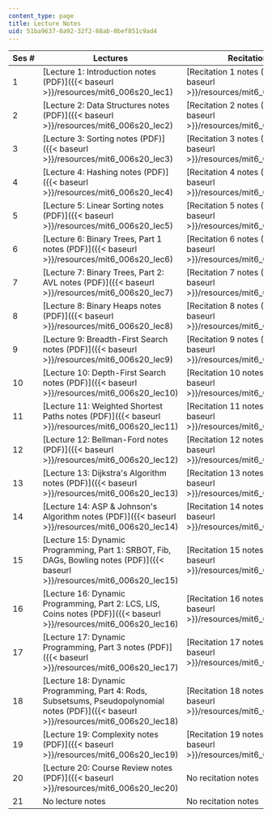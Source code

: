 ```yaml
---
content_type: page
title: Lecture Notes
uid: 51ba9637-0a92-32f2-88ab-0bef851c9ad4
---
```


| Ses # | Lectures | Recitations |
| --- | --- | --- |
| 1 | [Lecture 1: Introduction notes (PDF)]({{< baseurl >}}/resources/mit6_006s20_lec1) | [Recitation 1 notes (PDF)]({{< baseurl >}}/resources/mit6_006s20_r01) |
| 2 | [Lecture 2: Data Structures notes (PDF)]({{< baseurl >}}/resources/mit6_006s20_lec2) | [Recitation 2 notes (PDF)]({{< baseurl >}}/resources/mit6_006s20_r02) |
| 3 | [Lecture 3: Sorting notes (PDF)]({{< baseurl >}}/resources/mit6_006s20_lec3) | [Recitation 3 notes (PDF)]({{< baseurl >}}/resources/mit6_006s20_r03) |
| 4 | [Lecture 4: Hashing notes (PDF)]({{< baseurl >}}/resources/mit6_006s20_lec4) | [Recitation 4 notes (PDF)]({{< baseurl >}}/resources/mit6_006s20_r04) |
| 5 | [Lecture 5: Linear Sorting notes (PDF)]({{< baseurl >}}/resources/mit6_006s20_lec5) | [Recitation 5 notes (PDF)]({{< baseurl >}}/resources/mit6_006s20_r05) |
| 6 | [Lecture 6: Binary Trees, Part 1 notes (PDF)]({{< baseurl >}}/resources/mit6_006s20_lec6) | [Recitation 6 notes (PDF)]({{< baseurl >}}/resources/mit6_006s20_r06) |
| 7 | [Lecture 7: Binary Trees, Part 2: AVL notes (PDF)]({{< baseurl >}}/resources/mit6_006s20_lec7) | [Recitation 7 notes (PDF)]({{< baseurl >}}/resources/mit6_006s20_r07) |
| 8 | [Lecture 8: Binary Heaps notes (PDF)]({{< baseurl >}}/resources/mit6_006s20_lec8) | [Recitation 8 notes (PDF)]({{< baseurl >}}/resources/mit6_006s20_r08) |
| 9 | [Lecture 9: Breadth-First Search notes (PDF)]({{< baseurl >}}/resources/mit6_006s20_lec9) | [Recitation 9 notes (PDF)]({{< baseurl >}}/resources/mit6_006s20_r09) |
| 10 | [Lecture 10: Depth-First Search notes (PDF)]({{< baseurl >}}/resources/mit6_006s20_lec10) | [Recitation 10 notes (PDF)]({{< baseurl >}}/resources/mit6_006s20_r10) |
| 11 | [Lecture 11: Weighted Shortest Paths notes (PDF)]({{< baseurl >}}/resources/mit6_006s20_lec11) | [Recitation 11 notes (PDF)]({{< baseurl >}}/resources/mit6_006s20_r11) |
| 12 | [Lecture 12: Bellman-Ford notes (PDF)]({{< baseurl >}}/resources/mit6_006s20_lec12) | [Recitation 12 notes (PDF)]({{< baseurl >}}/resources/mit6_006s20_r12) |
| 13 | [Lecture 13: Dijkstra's Algorithm notes (PDF)]({{< baseurl >}}/resources/mit6_006s20_lec13) | [Recitation 13 notes (PDF)]({{< baseurl >}}/resources/mit6_006s20_r13) |
| 14 | [Lecture 14: ASP & Johnson's Algorithm notes (PDF)]({{< baseurl >}}/resources/mit6_006s20_lec14) | [Recitation 14 notes (PDF)]({{< baseurl >}}/resources/mit6_006s20_r14) |
| 15 | [Lecture 15: Dynamic Programming, Part 1: SRBOT, Fib, DAGs, Bowling notes (PDF)]({{< baseurl >}}/resources/mit6_006s20_lec15) | [Recitation 15 notes (PDF)]({{< baseurl >}}/resources/mit6_006s20_r15) |
| 16 | [Lecture 16: Dynamic Programming, Part 2: LCS, LIS, Coins notes (PDF)]({{< baseurl >}}/resources/mit6_006s20_lec16) | [Recitation 16 notes (PDF)]({{< baseurl >}}/resources/mit6_006s20_r16) |
| 17 | [Lecture 17: Dynamic Programming, Part 3 notes (PDF)]({{< baseurl >}}/resources/mit6_006s20_lec17) | [Recitation 17 notes (PDF)]({{< baseurl >}}/resources/mit6_006s20_r17) |
| 18 | [Lecture 18: Dynamic Programming, Part 4: Rods, Subsetsums, Pseudopolynomial notes (PDF)]({{< baseurl >}}/resources/mit6_006s20_lec18) | [Recitation 18 notes (PDF)]({{< baseurl >}}/resources/mit6_006s20_r18) |
| 19 | [Lecture 19: Complexity notes (PDF)]({{< baseurl >}}/resources/mit6_006s20_lec19) | [Recitation 19 notes (PDF)]({{< baseurl >}}/resources/mit6_006s20_r19) |
| 20 | [Lecture 20: Course Review notes (PDF)]({{< baseurl >}}/resources/mit6_006s20_lec20) | No recitation notes |
| 21 | No lecture notes | No recitation notes